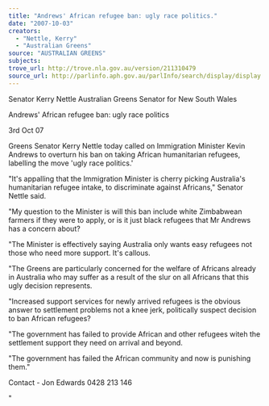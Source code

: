 ```yaml
---
title: "Andrews' African refugee ban: ugly race politics."
date: "2007-10-03"
creators:
  - "Nettle, Kerry"
  - "Australian Greens"
source: "AUSTRALIAN GREENS"
subjects:
trove_url: http://trove.nla.gov.au/version/211310479
source_url: http://parlinfo.aph.gov.au/parlInfo/search/display/display.w3p;query=Id%3A%22media/pressrel/L1PO6%22
---
```


 

 Senator Kerry Nettle   Australian Greens Senator for New South Wales 

 

 Andrews' African refugee ban: ugly race politics 

 3rd Oct 07 

 Greens Senator Kerry Nettle today called on Immigration  Minister Kevin Andrews to overturn his ban on taking African  humanitarian refugees, labelling the move 'ugly race politics.'   

 "It's appalling that the Immigration Minister is cherry picking  Australia's humanitarian refugee intake, to discriminate against  Africans," Senator Nettle said.   

 "My question to the Minister is will this ban include white  Zimbabwean farmers if they were to apply, or is it just black  refugees that Mr Andrews has a concern about?   

 "The Minister is effectively saying Australia only wants easy  refugees not those who need more support. It's callous.   

 "The Greens are particularly concerned for the welfare of  Africans already in Australia who may suffer as a result of the  slur on all Africans that this ugly decision represents.   

 "Increased support services for newly arrived refugees is the  obvious answer to settlement problems not a knee jerk,  politically suspect decision to ban African refugees?   

 "The government has failed to provide African and other  refugees witeh the settlement support they need on arrival and  beyond.   

 "The government has failed the African community and now is  punishing them."   

 Contact - Jon Edwards 0428 213 146 

 " 

 

